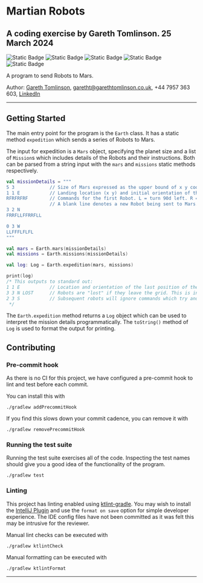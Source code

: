# Martian Robots
## A coding exercise by Gareth Tomlinson. 25 March 2024
![Static Badge](https://img.shields.io/badge/Project-Martian_Robots-pink) ![Static Badge](https://img.shields.io/badge/Kotlin-1.9.20-purple)  ![Static Badge](https://img.shields.io/badge/JDK-21-blue) ![Static Badge](https://img.shields.io/badge/Java-19-yellow) ![Static Badge](https://img.shields.io/badge/TDD-Absolutely!-green)

A program to send Robots to Mars.

Author: [Gareth Tomlinson](mailto:garetht@garethtomlinson.co.uk), garetht@garethtomlinson.co.uk, +44 7957 363 603, [LinkedIn](https://www.linkedin.com/in/gareth-tomlinson/)

---

## Getting Started
The main entry point for the program is the `Earth` class.  It has a static method `expedition` which sends a series of Robots to Mars.

The input for expedition is a `Mars` object, specifying the planet size and a list of `Mission`s which includes details of the Robots and their instructions.
Both can be parsed from a string input with the `mars` and `missions` static methods respectively.

```kotlin
val missionDetails = """
5 3             // Size of Mars expressed as the upper bound of x y coordinates. The lower bound is 0 0. In this example Mars is a 6 x 4 grid. 
1 1 E           // Landing location (x y) and initial orientation of the first Robot. 
RFRFRFRF        // Commands for the first Robot. L = turn 90d left. R = turn 90d right. F = move forward one grid square if possible.
                // A blank line denotes a new Robot being sent to Mars.
3 2 N
FRRFLLFFRRFLL

0 3 W
LLFFFLFLFL
"""

val mars = Earth.mars(missionDetails)
val missions = Earth.missions(missionDetails)

val log: Log = Earth.expedition(mars, missions)

print(log)
/* This outputs to standard out:
1 1 E           // Location and orientation of the last position of the Robot in the form x y orientation (location is zero-based)
3 3 N LOST      // Robots are "lost" if they leave the grid. This is indicated with "LOST" at the end of the output for the lost Robot. 
2 3 S           // Subsequent robots will ignore commands which try and move them to the same square as a "lost" robot.
 */
```

The `Earth.expedition` method returns a `Log` object which can be used to interpret the mission details programmatically.
The `toString()` method of `Log` is used to format the output for printing.

## Contributing
### Pre-commit hook
As there is no CI for this project, we have configured a pre-commit hook to lint and test before each commit.

You can install this with
```shell
./gradlew addPrecommitHook
```

If you find this slows down your commit cadence, you can remove it with
```shell
./gradlew removePrecommitHook
```

### Running the test suite
Running the test suite exercises all of the code. Inspecting the test names should give you a good idea of the functionality of the program.
```shell
./gradlew test
```

### Linting
This project has linting enabled using [ktlint-gradle](https://github.com/JLLeitschuh/ktlint-gradle).
You may wish to install the [IntelliJ Plugin](https://plugins.jetbrains.com/plugin/15057-ktlint) and use the `format on save` option for simple developer experience. The IDE config files have not been committed as it was felt this may be intrusive for the reviewer.

Manual lint checks can be executed with
```shell
./gradlew ktlintCheck
```

Manual formatting can be executed with
```shell
./gradlew ktlintFormat
```

---

